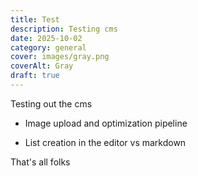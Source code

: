```yaml
---
title: Test
description: Testing cms
date: 2025-10-02
category: general
cover: images/gray.png
coverAlt: Gray
draft: true
---
```

Testing out the cms

*   Image upload and optimization pipeline
    
*   List creation in the editor vs markdown
    

That's all folks